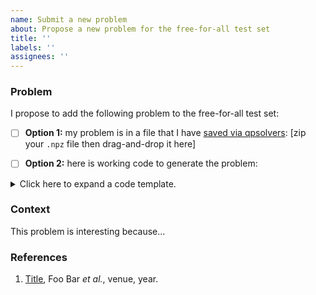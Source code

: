 ```yaml
---
name: Submit a new problem
about: Propose a new problem for the free-for-all test set
title: ''
labels: ''
assignees: ''
---
```


### Problem

I propose to add the following problem to the free-for-all test set:

- [ ] **Option 1:** my problem is in a file that I have [saved via qpsolvers](https://qpsolvers.github.io/qpsolvers/quadratic-programming.html#qpsolvers.problem.Problem.save): [zip your ``.npz`` file then drag-and-drop it here]

- [ ] **Option 2:** here is working code to generate the problem:

<details>
<summary>Click here to expand a code template.</summary>

```python
#!/usr/bin/env python3
# -*- coding: utf-8 -*-
#
# Make sure you fill out all <FIELDS> below:
#
# - COPYRIGHT_HOLDER: you or your employer.
# - DESCRIPTION: Describe your problem for interested readers.
# - PROBLEM_CODE: Name your problem in up to eight capital letters.
#
# Copyright 2023 <COPYRIGHT_HOLDER>
# SPDX-License-Identifier: Apache-2.0

"""<DESCRIPTION>"""

from os import path

from qpbenchmark.problem import Problem

# Cost: 1/2 x^T P x + q^T x
P = ...
q = ...

# Linear inequalities (None to disable): G x <= h
G = ...
h = ...

# Linear equalities (None to disable): A x == b
A = ...
b = ...

# Box inequalities (None to disable): lb <= x <= ub
lb = ...
ub = ...

if __name__ == "__main__":
    problem = Problem(P, q, G, h, A, b, lb, ub, name="<PROBLEM_CODE>")
    script_dir = path.dirname(path.abspath(__file__))
    data_dir = path.realpath(path.join(script_dir, "../data"))
    problem.save(f"{data_dir}/{problem.name}.npz")
```

</details>

### Context

<!-- How did this problem arise? Why is it interesting to add it to the benchmark? -->

This problem is interesting because...

### References

<!-- If the problem is detailed in a report or research paper, put the relevant references here. -->

1. [Title](link), Foo Bar *et al.*, venue, year.
